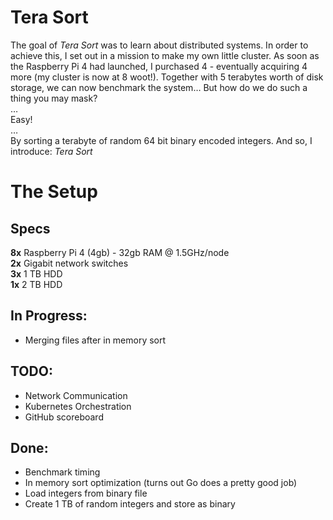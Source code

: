 <h1 id="tera-sort">Tera Sort</h1>
<p>The goal of <em>Tera Sort</em> was to learn about distributed systems. In order to achieve this, I set out in a mission to make my own little cluster. As soon as the Raspberry Pi 4 had launched, I purchased 4 - eventually acquiring 4 more (my cluster is now at 8 woot!). Together with 5 terabytes worth of disk storage, we can now benchmark the system… But how do we do such a thing you may mask?<br>
…<br>
Easy!<br>
…<br>
By sorting a terabyte of random 64 bit binary encoded integers. And so, I introduce: <em>Tera Sort</em></p>
<h1 id="the-setup">The Setup</h1>
<h2 id="specs">Specs</h2>
<p><strong>8x</strong> Raspberry Pi 4 (4gb) - 32gb RAM @ 1.5GHz/node<br>
<strong>2x</strong> Gigabit  network switches<br>
<strong>3x</strong> 1 TB HDD<br>
<strong>1x</strong> 2 TB HDD</p>
<h2 id="in-progress">In Progress:</h2>
<ul>
<li>Merging files after in memory sort</li>
</ul>
<h2 id="todo">TODO:</h2>
<ul>
<li>Network Communication</li>
<li>Kubernetes Orchestration</li>
<li>GitHub scoreboard</li>
</ul>
<h2 id="done">Done:</h2>
<ul>
<li>Benchmark timing</li>
<li>In memory sort optimization (turns out Go does a pretty good job)</li>
<li>Load integers from binary file</li>
<li>Create 1 TB of random integers and store as binary</li>
</ul>

